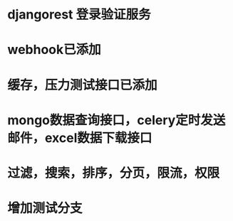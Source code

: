 # djangorest 登录验证服务
# webhook已添加
# 缓存，压力测试接口已添加
# mongo数据查询接口，celery定时发送邮件，excel数据下载接口
# 过滤，搜索，排序，分页，限流，权限
# 增加测试分支
